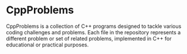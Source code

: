 # CppProblems
CppProblems is a collection of C++ programs designed to tackle various coding challenges and problems. Each file in the repository represents a different problem or set of related problems, implemented in C++ for educational or practical purposes.
